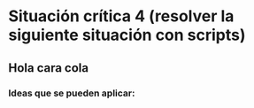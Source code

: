 # Situación crítica 4 (resolver la siguiente situación con scripts)

## Hola cara cola

### Ideas que se pueden aplicar:
